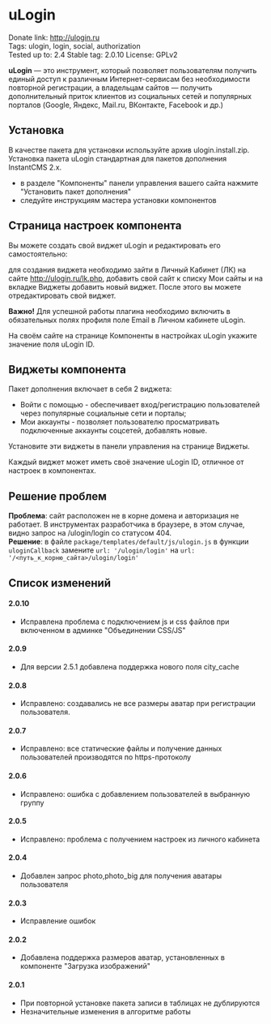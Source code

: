 # uLogin

Donate link: http://ulogin.ru  
Tags: ulogin, login, social, authorization  
Tested up to: 2.4 
Stable tag: 2.0.10
License: GPLv2  

**uLogin** — это инструмент, который позволяет пользователям получить единый доступ к различным Интернет-сервисам без необходимости повторной регистрации,
а владельцам сайтов — получить дополнительный приток клиентов из социальных сетей и популярных порталов (Google, Яндекс, Mail.ru, ВКонтакте, Facebook и др.)


## Установка

В качестве пакета для установки используйте архив ulogin.install.zip. 
Установка пакета uLogin стандартная для пакетов дополнения InstantCMS 2.x.

- в разделе "Компоненты" панели управления вашего сайта нажмите "Установить пакет дополнения"
- следуйте инструкциям мастера установки компонентов


## Страница настроек компонента

Вы можете создать свой виджет uLogin и редактировать его самостоятельно:

для создания виджета необходимо зайти в Личный Кабинет (ЛК) на сайте http://ulogin.ru/lk.php,
добавить свой сайт к списку Мои сайты и на вкладке Виджеты добавить новый виджет. После этого вы можете отредактировать свой виджет.

**Важно!** Для успешной работы плагина необходимо включить в обязательных полях профиля поле Еmail в Личном кабинете uLogin.

На своём сайте на странице Компоненты в настройках uLogin укажите значение поля uLogin ID.


## Виджеты компонента 

Пакет дополнения включает в себя 2 виджета:

- Войти с помощью - обеспечивает вход/регистрацию пользователей через популярные социальные сети и порталы;
- Мои аккаунты - позволяет пользователю просматривать подключенные аккаунты соцсетей, добавлять новые.

Установите эти виджеты в панели управления на странице Виджеты.

Каждый виджет может иметь своё значение uLogin ID, отличное от настроек в компонентах.

## Решение проблем

**Проблема**: сайт расположен не в корне домена и авторизация не работает. В инструментах разработчика в браузере, в этом 
случае, видно запрос на /ulogin/login со статусом 404.  
**Решение**: в файле `package/templates/default/js/ulogin.js` в функции `uloginCallback` замените `url: '/ulogin/login'`
на `url: '/<путь_к_корню_сайта>/ulogin/login'`



## Список изменений

#### 2.0.10

- Исправлена проблема с подключением js и css файлов при включенном в админке "Объединении CSS/JS"

#### 2.0.9

- Для версии 2.5.1 добавлена поддержка нового поля city_cache

#### 2.0.8

- Исправлено: создавались не все размеры аватар при регистрации пользователя.

#### 2.0.7

- Исправлено: все статические файлы и получение данных пользователей производятся по https-протоколу

#### 2.0.6

- Исправлено: ошибка с добавлением пользователей в выбранную группу

#### 2.0.5

- Исправлено: проблема с получением настроек из личного кабинета

#### 2.0.4

- Добавлен запрос photo,photo_big для получения аватары пользователя

#### 2.0.3

- Исправление ошибок

#### 2.0.2

- Добавлена поддержка размеров аватар, установленных в компоненте "Загрузка изображений"

#### 2.0.1

- При повторной установке пакета записи в таблицах не дублируются
- Незначительные изменения в алгоритме работы